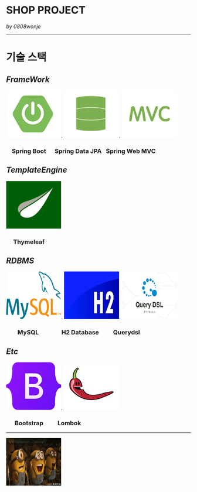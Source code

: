 # SHOP PROJECT
_by 0808wonje_

---

# 기술 스택
## _FrameWork_
<img src="./src/main/resources/static/images/springboot-logo.png" width="150" height="130">.
<img src="./src/main/resources/static/images/springdatajpa-logo.png" width="150" height="130">.
<img src="./src/main/resources/static/images/springmvc-logo.png" width="150" height="130"><br>

### &nbsp;&nbsp;&nbsp; Spring Boot &nbsp;&nbsp;&nbsp;&nbsp; Spring Data JPA &nbsp; Spring Web MVC 

## _TemplateEngine_
<img src="./src/main/resources/static/images/thymeleaf-logo.png" width="150" height="130"><br>

### &nbsp;&nbsp;&nbsp;&nbsp; Thymeleaf

## _RDBMS_
<img src="./src/main/resources/static/images/mysql-logo.svg" width="150" height="130">.
<img src="./src/main/resources/static/images/h2database-logo.png" width="150" height="130">.
<img src="./src/main/resources/static/images/querydsl-logo.png" width="150" height="130"><br>

### &nbsp;&nbsp;&nbsp;&nbsp;&nbsp;&nbsp;&nbsp; MySQL &nbsp;&nbsp;&nbsp;&nbsp;&nbsp;&nbsp;&nbsp;&nbsp;&nbsp;&nbsp;&nbsp;&nbsp;&nbsp;&nbsp; H2 Database &nbsp;&nbsp;&nbsp;&nbsp;&nbsp;&nbsp;&nbsp;&nbsp; Querydsl 

## _Etc_
<img src="./src/main/resources/static/images/bootstrap-logo.svg" width="150" height="130">.
<img src="./src/main/resources/static/images/lombok-logo.png" width="150" height="130"><br>

### &nbsp;&nbsp;&nbsp;&nbsp;&nbsp; Bootstrap &nbsp;&nbsp;&nbsp;&nbsp;&nbsp;&nbsp;&nbsp;&nbsp; Lombok

---


<img src="./src/main/resources/static/images/a5s1uz.gif" width="150" height="130">
